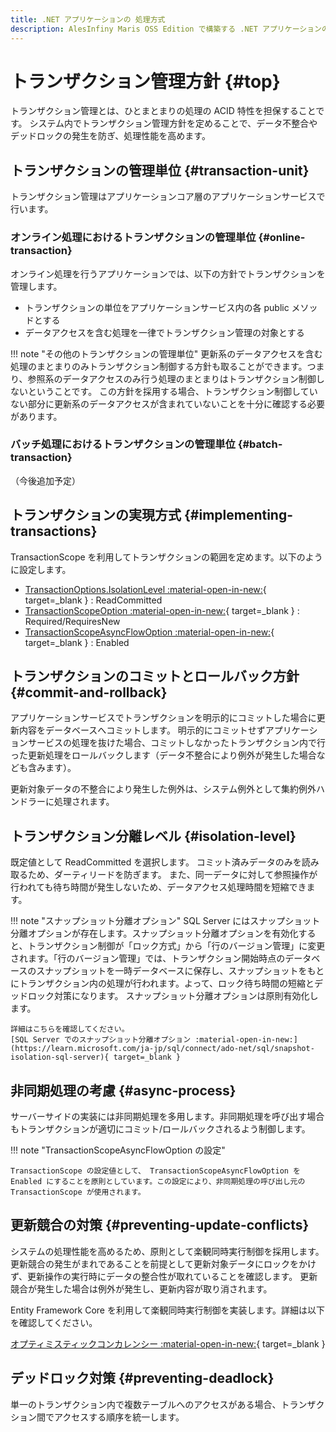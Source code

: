```yaml
---
title: .NET アプリケーションの 処理方式
description: AlesInfiny Maris OSS Edition で構築する .NET アプリケーションの共通的な処理方式を解説します。
---
```


# トランザクション管理方針 {#top}

トランザクション管理とは、ひとまとまりの処理の ACID 特性を担保することです。
システム内でトランザクション管理方針を定めることで、データ不整合やデッドロックの発生を防ぎ、処理性能を高めます。

## トランザクションの管理単位 {#transaction-unit}

トランザクション管理はアプリケーションコア層のアプリケーションサービスで行います。

### オンライン処理におけるトランザクションの管理単位 {#online-transaction}

オンライン処理を行うアプリケーションでは、以下の方針でトランザクションを管理します。

- トランザクションの単位をアプリケーションサービス内の各 public メソッドとする
- データアクセスを含む処理を一律でトランザクション管理の対象とする

!!! note "その他のトランザクションの管理単位"
    更新系のデータアクセスを含む処理のまとまりのみトランザクション制御する方針も取ることができます。つまり、参照系のデータアクセスのみ行う処理のまとまりはトランザクション制御しないということです。
    この方針を採用する場合、トランザクション制御していない部分に更新系のデータアクセスが含まれていないことを十分に確認する必要があります。

### バッチ処理におけるトランザクションの管理単位 {#batch-transaction}

（今後追加予定）

## トランザクションの実現方式 {#implementing-transactions}

TransactionScope を利用してトランザクションの範囲を定めます。以下のように設定します。

- [TransactionOptions.IsolationLevel :material-open-in-new:](https://learn.microsoft.com/ja-jp/dotnet/api/system.transactions.transactionoptions.isolationlevel){ target=_blank } : ReadCommitted
- [TransactionScopeOption :material-open-in-new:](https://learn.microsoft.com/ja-jp/dotnet/api/system.transactions.transactionscopeoption){ target=_blank } : Required/RequiresNew
- [TransactionScopeAsyncFlowOption :material-open-in-new:](https://learn.microsoft.com/ja-jp/dotnet/api/system.transactions.transactionscopeasyncflowoption){ target=_blank } : Enabled

## トランザクションのコミットとロールバック方針 {#commit-and-rollback}

アプリケーションサービスでトランザクションを明示的にコミットした場合に更新内容をデータベースへコミットします。
明示的にコミットせずアプリケーションサービスの処理を抜けた場合、コミットしなかったトランザクション内で行った更新処理をロールバックします（データ不整合により例外が発生した場合なども含みます）。

更新対象データの不整合により発生した例外は、システム例外として集約例外ハンドラーに処理されます。

## トランザクション分離レベル {#isolation-level}

既定値として ReadCommitted を選択します。
コミット済みデータのみを読み取るため、ダーティリードを防ぎます。
また、同一データに対して参照操作が行われても待ち時間が発生しないため、データアクセス処理時間を短縮できます。

!!! note "スナップショット分離オプション"
    SQL Server にはスナップショット分離オプションが存在します。スナップショット分離オプションを有効化すると、トランザクション制御が「ロック方式」から「行のバージョン管理」に変更されます。「行のバージョン管理」では、トランザクション開始時点のデータベースのスナップショットを一時データベースに保存し、スナップショットをもとにトランザクション内の処理が行われます。よって、ロック待ち時間の短縮とデッドロック対策になります。
    スナップショット分離オプションは原則有効化します。

    詳細はこちらを確認してください。
    [SQL Server でのスナップショット分離オプション :material-open-in-new:](https://learn.microsoft.com/ja-jp/sql/connect/ado-net/sql/snapshot-isolation-sql-server){ target=_blank }

## 非同期処理の考慮 {#async-process}

サーバーサイドの実装には非同期処理を多用します。非同期処理を呼び出す場合もトランザクションが適切にコミット/ロールバックされるよう制御します。

!!! note "TransactionScopeAsyncFlowOption の設定"

    TransactionScope の設定値として、 TransactionScopeAsyncFlowOption を Enabled にすることを原則としています。この設定により、非同期処理の呼び出し元の TransactionScope が使用されます。

## 更新競合の対策 {#preventing-update-conflicts}

システムの処理性能を高めるため、原則として楽観同時実行制御を採用します。
更新競合の発生がまれであることを前提として更新対象データにロックをかけず、更新操作の実行時にデータの整合性が取れていることを確認します。
更新競合が発生した場合は例外が発生し、更新内容が取り消されます。

Entity Framework Core を利用して楽観同時実行制御を実装します。詳細は以下を確認してください。

[オプティミスティックコンカレンシー :material-open-in-new:](https://learn.microsoft.com/ja-jp/ef/core/saving/concurrency?tabs=data-annotations#optimistic-concurrency){ target=_blank }

## デッドロック対策 {#preventing-deadlock}

単一のトランザクション内で複数テーブルへのアクセスがある場合、トランザクション間でアクセスする順序を統一します。
